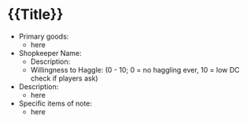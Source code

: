 # {{Title}}
- Primary goods:
    - here
- Shopkeeper Name:
    - Description:
    - Willingness to Haggle: (0 - 10; 0 = no haggling ever, 10 = low DC check if players ask)
- Description:
    - here
- Specific items of note:
    - here